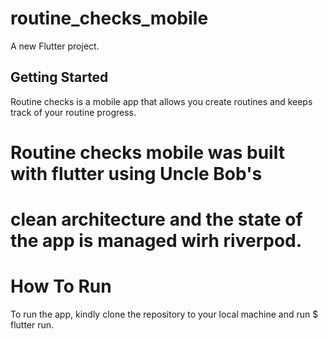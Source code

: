 # routine_checks_mobile

A new Flutter project.

## Getting Started

Routine checks is a mobile app that allows you create routines
and keeps track of your routine progress. 

# Routine checks mobile was built with flutter using Uncle Bob's 
# clean architecture and the state of the app is managed wirh riverpod.

# How To Run
To run the app, kindly clone the repository to your local machine 
and run $ flutter run.